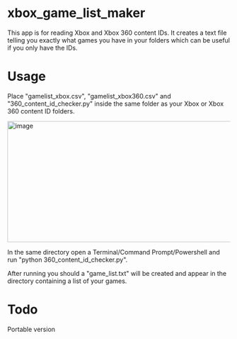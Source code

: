 # xbox_game_list_maker

This app is for reading Xbox and Xbox 360 content IDs. It creates a text file telling you exactly what games you have in your folders which can be useful if you only have the IDs.

# Usage

Place "gamelist_xbox.csv", "gamelist_xbox360.csv" and "360_content_id_checker.py" inside the same folder as your Xbox or Xbox 360 content ID folders. 

<img width="674" height="273" alt="image" src="https://github.com/user-attachments/assets/75c926d2-2f75-4600-a58f-288ffbdc14da" />


In the same directory open a Terminal/Command Prompt/Powershell and run "python 360_content_id_checker.py".

After running you should  a "game_list.txt" will be created and appear in the directory containing a list of your games.

# Todo
Portable version
